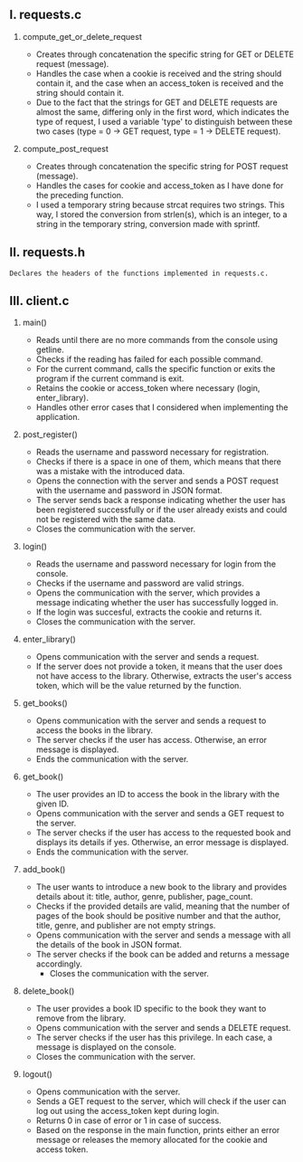 
I. requests.c
---
1. compute_get_or_delete_request
    - Creates through concatenation the specific string for GET or DELETE request (message).
    - Handles the case when a cookie is received and the string should contain it, and the case when an access_token is received and the string should contain it.
    - Due to the fact that the strings for GET and DELETE requests are almost the same, differing only in the first word, which indicates the type of request, I used a variable 'type' to distinguish between these two cases (type = 0 -> GET request, type = 1 -> DELETE request).

2. compute_post_request
    - Creates through concatenation the specific string for POST request (message).
    - Handles the cases for cookie and access_token as I have done for the preceding function.
    - I used a temporary string because strcat requires two strings. This way, I stored the conversion from strlen(s), which is an integer, to a string in the temporary string, conversion made with sprintf.

II. requests.h
---
    Declares the headers of the functions implemented in requests.c.


III. client.c
---
1. main()
    - Reads until there are no more commands from the console using getline.
    - Checks if the reading has failed for each possible command.
    - For the current command, calls the specific function or exits the program if the current command is exit.
    - Retains the cookie or access_token where necessary (login, enter_library).
    - Handles other error cases that I considered when implementing the application.

2. post_register()
    - Reads the username and password necessary for registration.
    - Checks if there is a space in one of them, which means that there was a mistake with the introduced data.
    - Opens the connection with the server and sends a POST request with the username and password in JSON format.
    - The server sends back a response indicating whether the user has been registered successfully or if the user already exists and could not be registered with the same data.
    - Closes the communication with the server.

3. login()
    - Reads the username and password necessary for login from the console.
    - Checks if the username and password are valid strings.
    - Opens the communication with the server, which provides a message indicating whether the user has successfully logged in.
    - If the login was succesful, extracts the cookie and returns it.
    - Closes the communication with the server.

4. enter_library()
    - Opens communication with the server and sends a request.
    - If the server does not provide a token, it means that the user does not have access to the library. Otherwise, extracts the user's access token, which will be the value returned by the function.

5. get_books()
    - Opens communication with the server and sends a request to access the books in the library.
    - The server checks if the user has access. Otherwise, an error message is displayed.
    - Ends the communication with the server.

6. get_book()
    - The user provides an ID to access the book in the library with the given ID.
    - Opens communication with the server and sends a GET request to the server.
    - The server checks if the user has access to the requested book and displays its details if yes. Otherwise, an error message is displayed.
    - Ends the communication with the server.

7. add_book()
    - The user wants to introduce a new book to the library and provides details about it: title, author, genre, publisher, page_count.
    - Checks if the provided details are valid, meaning that the number of pages of the book should be positive number and that the author, title, genre, and publisher are not empty strings.
    - Opens communication with the server and sends a message with all the details of the book in JSON format.
    - The server checks if the book can be added and returns a message accordingly.
       - Closes the communication with the server.

8. delete_book()
    - The user provides a book ID specific to the book they want to remove from the library.
    - Opens communication with the server and sends a DELETE request.
    - The server checks if the user has this privilege. In each case, a message is displayed on the console.
    - Closes the communication with the server.

9. logout()
    - Opens communication with the server.
    - Sends a GET request to the server, which will check if the user can log out using the access_token kept during login.
    - Returns 0 in case of error or 1 in case of success.
    - Based on the response in the main function, prints either an error message or releases the memory allocated for the cookie and access token.
